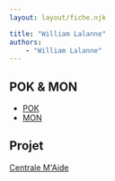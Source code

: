 ```yaml
---
layout: layout/fiche.njk

title: "William Lalanne"
authors:
    - "William Lalanne"
---
```



## POK & MON

* [POK](./pok)
* [MON](./mon)

## Projet

[Centrale M'Aide](../../../projets/2023-2024/Centrale%20M%27Aide)
